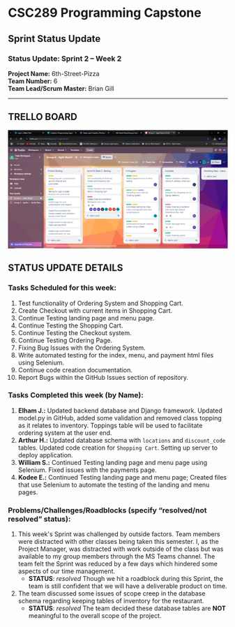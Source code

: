 # CSC289 Programming Capstone
## Sprint Status Update

### Status Update: Sprint 2 – Week 2

**Project Name:** 6th-Street-Pizza  
**Team Number:** 6   
**Team Lead/Scrum Master:** Brian Gill  

---

## TRELLO BOARD
![Trello Board Screenshot](https://github.com/bjgill33/6th-Street-Pizza/blob/main/Group_6-Sprint_Status_Updates/Group_6-Agile_Sprint_2_Week_2.png)

## STATUS UPDATE DETAILS

### Tasks Scheduled for this week:
1. Test functionality of Ordering System and Shopping Cart.
2. Create Checkout with current items in Shopping Cart.
3. Continue Testing landing page and menu page.
4. Continue Testing the Shopping Cart.
5. Continue Testing the Checkout system.
6. Continue Testing Ordering Page.
7. Fixing Bug Issues with the Ordering System.
8. Write automated testing for the index, menu, and payment html files using Selenium.
10. Continue code creation documentation.
11. Report Bugs within the GitHub Issues section of repository.

### Tasks Completed this week (by Name):
1. **Elham J.:** Updated backend database and Django framework.  Updated model.py in GitHub, added some validation and removed class topping as it relates to inventory. Toppings table will be used to facilitate ordering system at the user end.
2. **Arthur H.:** Updated database schema with `locations` and `discount_code` tables.  Updated code creation for `Shopping Cart`. Setting up server to deploy application.  
5. **William S.:** Continued Testing landing page and menu page using Selenium. Fixed issues with the payments page.
6. **Kodee E.:** Continued Testing landing page and menu page; Created files that use Selenium to automate the testing of the landing and menu pages. 
   
### Problems/Challenges/Roadblocks (specify “resolved/not resolved” status):
1. This week's Sprint was challenged by outside factors.  Team members were distracted with other classes being taken this semester. I, as the Project Manager, was distracted with work outside of the class but was available to my group members through the MS Teams channel.  The team felt the Sprint was reduced by a few days which hindered some aspects of our time management.
   + **STATUS**: *resolved* Though we hit a roadblock during this Sprint, the team is still confident that we will have a deliverable product on time.
2. The team discussed some issues of scope creep in the database schema regarding keeping tables of inventory for the restaurant.
   + **STATUS**: *resolved* The team decided these database tables are **NOT** meaningful to the overall scope of the project.
